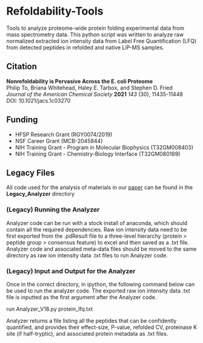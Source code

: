 # Refoldability-Tools
Tools to analyze proteome-wide protein folding experimental data from mass spectrometry data. This python script was written to analyze raw normalized extracted ion intensity data from Label Free Quantification (LFQ) from detected peptides in refolded and native LiP-MS samples. 

## Citation
**Nonrefoldability is Pervasive Across the E. coli Proteome**  
Philip To, Briana Whitehead, Haley E. Tarbox, and Stephen D. Fried  
*Journal of the American Chemical Society* **2021** *143* (30), 11435-11448  
DOI: 10.1021/jacs.1c03270  

## Funding
* HFSP Research Grant (RGY0074/2019)  
* NSF Career Grant (MCB-2045844)  
* NIH Training Grant - Program in Molecular Biophysics (T32GM008403)  
* NIH Training Grant - Chemistry-Biology Interface (T32GM080189)  

## Legacy Files  
All code used for the analysis of materials in our [paper](https://www.pubs.acs.org/doi/abs/10.1021/jacs.1c03270) can be found in the **Legacy_Analyzer** directory  

### (Legacy) Running the Analyzer
Analyzer code can be run with a stock install of anaconda, which should contain all the required dependencies. Raw ion intensity data need to be first exported from the .pdResult file to a three-level hierarchy (protein > peptide group > consensus feature) to excel and then saved as a .txt file. Analyzer code and associated meta-data files should be moved to the same directory as raw ion intensity data .txt files to run Analyzer code. 

### (Legacy) Input and Output for the Analyzer 
Once in the correct directory, in ipython, the following command below can be used to run the analyzer code. The exported raw ion intensity data .txt file is inputted as the first argument after the Analyzer code.  

run Analyzer_V18.py protein_lfq.txt

Analyzer returns a file listing all the peptides that can be confidently quantified, and provides their effect-size, P-value, refolded CV, proteinase K site (if half-tryptic), and associated protein metadata as .txt files. 
